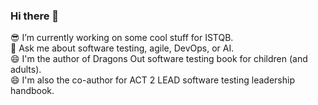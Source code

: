 ### Hi there 👋

<!--
**KariKakkonen/KariKakkonen** is a ✨ _special_ ✨ repository because its `README.md` (this file) appears on your GitHub profile.

Here are some ideas to get you started:

- 🔭 I’m currently working on ...
- 🌱 I’m currently learning ...
- 👯 I’m looking to collaborate on ...
- 🤔 I’m looking for help with ...
- 💬 Ask me about ...
- 📫 How to reach me: ...
- 😄 Pronouns: ...
- ⚡ Fun fact: ...
-->

😎 I’m currently working on some cool stuff for ISTQB.  
🤔 Ask me about software testing, agile, DevOps, or AI.  
😄 I'm the author of Dragons Out software testing book for children (and adults).  
😄 I'm also the co-author for ACT 2 LEAD software testing leadership handbook.  

